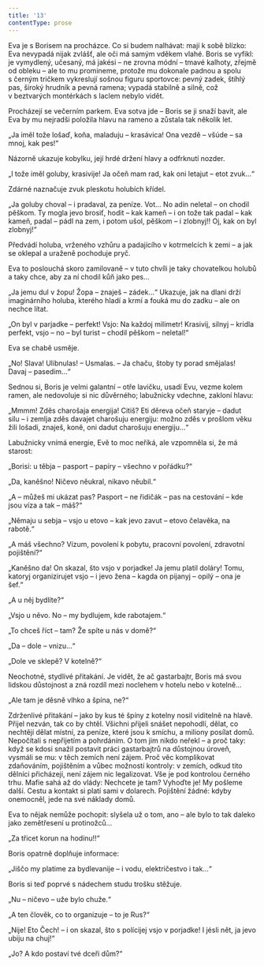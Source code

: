 ```yaml
---
title: '13'
contentType: prose
---
```


<section>

Eva je s Borisem na procházce. Co si budem nalhávat: mají k sobě blízko: Eva nevypadá nijak zvlášť, ale oči má samým vděkem vlahé. Boris se vyfikl: je vymydlený, učesaný, má jakési – ne zrovna módní – tmavé kalhoty, zřejmě od obleku – ale to mu promineme, protože mu dokonale padnou a spolu s černým tričkem vykreslují sošnou figuru sportovce: pevný zadek, štíhlý pas, široký hrudník a pevná ramena; vypadá stabilně a silně, což v beztvarých montérkách s laclem nebylo vidět.

Procházejí se večerním parkem. Eva sotva jde – Boris se ji snaží bavit, ale Eva by mu nejradši položila hlavu na rameno a zůstala tak několik let.

„Ja iměl tože lošaď, koňa, maladuju – krasávica! Ona vezdě – všúde – sa mnoj, kak pes!“

Názorně ukazuje kobylku, její hrdé držení hlavy a odfrknutí nozder.

„I tože iměl goluby, krasivije! Ja očeň mam rad, kak oni letajut – etot zvuk…“

Zdárné naznačuje zvuk pleskotu holubích křídel.

„Ja goluby choval – i pradaval, za peníze. Vot… No adin neletal – on chodil pěškom. Ty mogla jevo brosiť, hodit – kak kameň – i on tože tak padal – kak kameň, padal – pádl na zem, i potom ušol, pěškom – i zlobnyj!! Oj, kak on byl zlobnyj!“

Předvádí holuba, vrženého vzhůru a padajícího v kotrmelcích k zemi – a jak se oklepal a uraženě pochoduje pryč.

Eva to poslouchá skoro zamilovaně – v tuto chvíli je taky chovatelkou holubů a taky chce, aby za ní chodil kůň jako pes…

„Ja jemu dul v žopu! Žopa – znaješ – zádek…“ Ukazuje, jak na dlani drží imaginárního holuba, kterého hladí a krmí a fouká mu do zadku – ale on nechce lítat.

„On byl v parjadke – perfekt! Vsjo: Na každoj milimetr! Krasivij, silnyj – kridla perfekt, vsjo – no – byl turist – chodil pěškom – neletal!“

Eva se chabě usměje.

„No! Slava! Ulibnulas! – Usmalas. – Ja chaču, štoby ty porad smějalas! Davaj – pasedim…“

Sednou si, Boris je velmi galantní – otře lavičku, usadí Evu, vezme kolem ramen, ale nedovoluje si nic důvěrného; labužnicky vdechne, zakloní hlavu:

„Mmmm! Zděs charošaja energija! Citiš? Eti děreva očeň staryje – dadut silu – i zemlja zděs davajet charošuju energiju: možno zděs v prošlom věku žili lošadi, znaješ, koně, oni dadut charošuju energiju…“

Labužnicky vnímá energie, Evě to moc neříká, ale vzpomněla si, že má starost:

„Borisi: u těbja – pasport – papíry – všechno v pořádku?“

„Da, kaněšno! Ničevo něukral, nikavo něubil.“

„A – můžeš mi ukázat pas? Pasport – ne řidičák – pas na cestování – kde jsou víza a tak – máš?“

„Němaju u sebja – vsjo u etovo – kak jevo zavut – etovo čelavěka, na rabotě.“

„A máš všechno? Vízum, povolení k pobytu, pracovní povolení, zdravotní pojištění?“

„Kaněšno da! On skazal, što vsjo v porjadke! Ja jemu platil doláry! Tomu, katoryj organizirujet vsjo – i jevo žena – kagda on pijanyj – opilý – ona je šef.“

„A u něj bydlíte?“

„Vsjo u něvo. No – my bydlujem, kde rabotajem.“

„To chceš říct – tam? Že spíte u nás v domě?“

„Da – dole – vnizu…“

„Dole ve sklepě? V kotelně?“

Neochotné, stydlivé přitakání. Je vidět, že ač gastarbajtr, Boris má svou lidskou důstojnost a zná rozdíl mezi noclehem v hotelu nebo v kotelně…

„Ale tam je děsně vlhko a špína, ne?“

Zdrženlivé přitakání – jako by kus té špíny z kotelny nosil viditelně na hlavě. Přijel nezván, tak co by chtěl. Všichni přijeli snášet nepohodlí, dělat, co nechtějí dělat místní, za peníze, které jsou k smíchu, a miliony posílat domů. Nepočítali s nepřijetím a pohrdáním. O tom jim nikdo neřekl – a proč taky: když se kdosi snažil postavit práci gastarbajtrů na důstojnou úroveň, vysmáli se mu: v těch zemích není zájem. Proč věc komplikovat zdaňováním, pojištěním a vůbec možností kontroly: v zemích, odkud tito dělníci přicházejí, není zájem nic legalizovat. Vše je pod kontrolou černého trhu. Mafie sahá až do vlády: Nechcete je tam? Vyhoďte je! My pošleme další. Cestu a kontakt si platí sami v dolarech. Pojištění žádné: kdyby onemocněl, jede na své náklady domů.

Eva to nějak nemůže pochopit: slyšela už o tom, ano – ale bylo to tak daleko jako zemětřesení u protinožců…

„Za třicet korun na hodinu!!“

Boris opatrně doplňuje informace:

„Jiščo my platime za bydlevanije – i vodu, električestvo i tak…“

Boris si teď poprvé s nádechem studu trošku stěžuje.

„Nu – ničevo – uže bylo chuže.“

„A ten člověk, co to organizuje – to je Rus?“

„Nije! Eto Čech! – i on skazal, što s polícijej vsjo v porjadke! I jésli nět, ja jevo ubiju na chuj!“

„Jo? A kdo postaví tvé dceři dům?“

</section>
